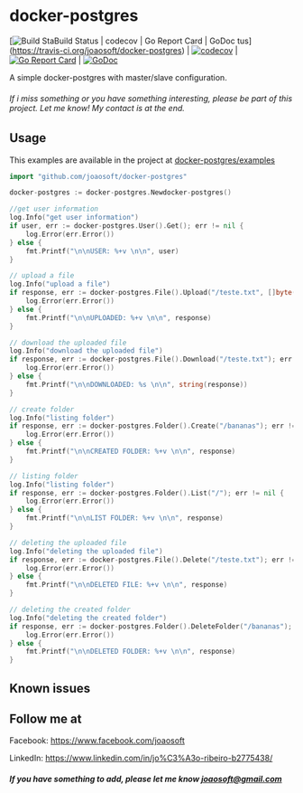 # docker-postgres
[![Build Sta[![Build Status](https://travis-ci.org/joaosoft/docker-postgres.svg?branch=master)](https://travis-ci.org/joaosoft/docker-postgres) | [![codecov](https://codecov.io/gh/joaosoft/docker-postgres/branch/master/graph/badge.svg)](https://codecov.io/gh/joaosoft/docker-postgres) | [![Go Report Card](https://goreportcard.com/badge/github.com/joaosoft/docker-postgres)](https://goreportcard.com/report/github.com/joaosoft/docker-postgres) | [![GoDoc](https://godoc.org/github.com/joaosoft/docker-postgres?status.svg)](https://godoc.org/github.com/joaosoft/docker-postgres)
tus](https://travis-ci.org/joaosoft/docker-postgres.svg?branch=master)](https://travis-ci.org/joaosoft/docker-postgres) | [![codecov](https://codecov.io/gh/joaosoft/docker-postgres/branch/master/graph/badge.svg)](https://codecov.io/gh/joaosoft/docker-postgres) | [![Go Report Card](https://goreportcard.com/badge/github.com/joaosoft/docker-postgres)](https://goreportcard.com/report/github.com/joaosoft/docker-postgres) | [![GoDoc](https://godoc.org/github.com/joaosoft/docker-postgres?status.svg)](https://godoc.org/github.com/joaosoft/docker-postgres)

A simple docker-postgres with master/slave configuration.

###### If i miss something or you have something interesting, please be part of this project. Let me know! My contact is at the end.

## Usage 
This examples are available in the project at [docker-postgres/examples](https://github.com/joaosoft/docker-postgres/tree/master/examples)
```go
import "github.com/joaosoft/docker-postgres"

docker-postgres := docker-postgres.Newdocker-postgres()

//get user information
log.Info("get user information")
if user, err := docker-postgres.User().Get(); err != nil {
    log.Error(err.Error())
} else {
    fmt.Printf("\n\nUSER: %+v \n\n", user)
}

// upload a file
log.Info("upload a file")
if response, err := docker-postgres.File().Upload("/teste.txt", []byte("teste")); err != nil {
    log.Error(err.Error())
} else {
    fmt.Printf("\n\nUPLOADED: %+v \n\n", response)
}

// download the uploaded file
log.Info("download the uploaded file")
if response, err := docker-postgres.File().Download("/teste.txt"); err != nil {
    log.Error(err.Error())
} else {
    fmt.Printf("\n\nDOWNLOADED: %s \n\n", string(response))
}

// create folder
log.Info("listing folder")
if response, err := docker-postgres.Folder().Create("/bananas"); err != nil {
    log.Error(err.Error())
} else {
    fmt.Printf("\n\nCREATED FOLDER: %+v \n\n", response)
}

// listing folder
log.Info("listing folder")
if response, err := docker-postgres.Folder().List("/"); err != nil {
    log.Error(err.Error())
} else {
    fmt.Printf("\n\nLIST FOLDER: %+v \n\n", response)
}

// deleting the uploaded file
log.Info("deleting the uploaded file")
if response, err := docker-postgres.File().Delete("/teste.txt"); err != nil {
    log.Error(err.Error())
} else {
    fmt.Printf("\n\nDELETED FILE: %+v \n\n", response)
}

// deleting the created folder
log.Info("deleting the created folder")
if response, err := docker-postgres.Folder().DeleteFolder("/bananas"); err != nil {
    log.Error(err.Error())
} else {
    fmt.Printf("\n\nDELETED FOLDER: %+v \n\n", response)
}
```

## Known issues

## Follow me at
Facebook: https://www.facebook.com/joaosoft

LinkedIn: https://www.linkedin.com/in/jo%C3%A3o-ribeiro-b2775438/

##### If you have something to add, please let me know joaosoft@gmail.com
